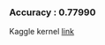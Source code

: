 ### Accuracy : 0.77990

Kaggle kernel [link](https://www.kaggle.com/nasirislamsujan/my-journey-in-kaggle-with-titanic-project) 
